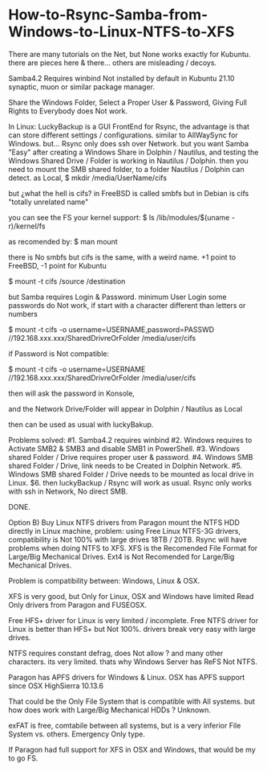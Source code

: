 # How-to-Rsync-Samba-from-Windows-to-Linux-NTFS-to-XFS

There are many tutorials on the Net,
but None works exactly for Kubuntu.
there are pieces here & there...
others are misleading / decoys.

Samba4.2
Requires winbind
Not installed by default in Kubuntu 21.10
synaptic, muon or similar package manager.

Share the Windows Folder,
Select a Proper User & Password,
Giving Full Rights to Everybody does Not work.

In Linux:
LuckyBackup is a GUI FrontEnd for Rsync, the advantage is that can store different settings / configurations.
similar to AllWaySync for Windows.
but...
Rsync only does ssh over Network.
but you want Samba
"Easy"
after creating a Windows Share in Dolphin / Nautilus, and testing the Windows Shared Drive / Folder is working in Nautilus / Dolphin.
then
you need to mount the SMB shared folder, to a folder Nautilus / Dolphin can detect.
as Local,
$ mkdir /media/UserName/cifs

but ¿what the hell is cifs?
in FreeBSD is called smbfs
but in Debian is cifs "totally unrelated name"

you can see the FS your kernel support:
$ ls /lib/modules/$(uname -r)/kernel/fs

as recomended by:
$ man mount

there is No smbfs
but cifs is the same, with a weird name.
+1 point to FreeBSD,
-1 point for Kubuntu

$ mount -t cifs /source /destination

but Samba requires Login & Password.
minimum User Login
some passwords do Not work, if start with a character different than letters or numbers

$ mount -t cifs -o username=USERNAME,password=PASSWD //192.168.xxx.xxx/SharedDrivreOrFolder /media/user/cifs

if Password is Not compatible:

$ mount -t cifs -o username=USERNAME //192.168.xxx.xxx/SharedDrivreOrFolder /media/user/cifs

then will ask the password in Konsole,

and the Network Drive/Folder will appear in Dolphin / Nautilus as Local

then can be used as usual with luckyBakup.

Problems solved:
#1. Samba4.2 requires winbind
#2. Windows requires to Activate SMB2 & SMB3 and disable SMB1 in PowerShell.
#3. Windows shared Folder / Drive requires proper user & password.
#4. Windows SMB shared Folder / Drive, link needs to be Created in Dolphin Network.
#5. Windows SMB shared Folder / Drive needs to be mounted as local drive in Linux.
$6. then luckyBackup / Rsync will work as usual.
Rsync only works with ssh in Network,
No direct SMB.

DONE.

Option B)
Buy Linux NTFS drivers from Paragon
mount the NTFS HDD directly in Linux machine,
problem:
using Free Linux NTFS-3G drivers,
compatibility is Not 100% with large drives 18TB / 20TB.
Rsync will have problems when doing NTFS to XFS.
XFS is the Recomended File Format for Large/Big Mechanical Drives.
Ext4 is Not Recomended for Large/Big Mechanical Drives.

Problem is compatibility between:
Windows, Linux & OSX.

XFS is very good, but Only for Linux,
OSX and Windows have limited Read Only drivers from Paragon and FUSEOSX.

Free HFS+ driver for Linux is very limited / incomplete.
Free NTFS driver for Linux is better than HFS+ but Not 100%.
drivers break very easy with large drives.

NTFS requires constant defrag,
does Not allow ? and many other characters.
its very limited.
thats why Windows Server has ReFS Not NTFS.

Paragon has APFS drivers for Windows & Linux.
OSX has APFS support since OSX HighSierra 10.13.6

That could be the Only File System that is compatible with All systems.
but how does work with Large/Big Mechanical HDDs ? Unknown.

exFAT is free, comtabile between all systems,
but is a very inferior File System vs. others.
Emergency Only type.

If Paragon had full support for XFS in OSX and Windows,
that would be my to go FS.
